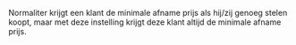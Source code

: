 Normaliter krijgt een klant de minimale afname prijs als hij/zij genoeg stelen koopt, maar met deze instelling krijgt deze klant altijd de minimale afname prijs.